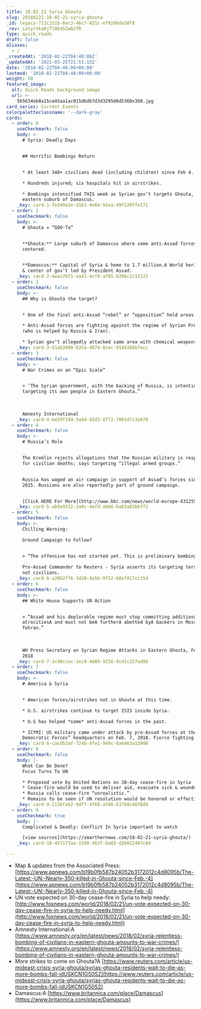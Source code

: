 ```yaml
---
title: 18.02.21 Syria Ghouta
slug: 20180222-18-02-21-syria-ghouta
_id: legacy-711c151b-8ec3-46c7-821c-ef92d6da38f8
_rev: LotyrYkaRjTl0E452wNJTR
type: quick_reads
draft: false
aliases:
  - /
_createdAt: '2018-02-22T04:48:06Z'
_updatedAt: '2021-03-25T21:51:15Z'
date: '2018-02-22T04:48:06+00:00'
lastmod: '2018-02-22T04:48:06+00:00'
weight: 50
featured_image:
  alt: Quick Reads background image
  url: >-
    5b5634eb8a15ce45aa1ac015dbdb7d3d3295d6d5360x360.jpg
card_series: Current Events
colorpaletteclassname: '--dark-gray'
cards:
  - order: 0
    useCheckmark: false
    body: >-
      # Syria: Deadly Days


      ## Horrific Bombings Return


      * At least 340+ civilians dead (including children) since Feb 4.

      * Hundreds injured; six hospitals hit in airstrikes.

      * Bombings intensified THIS week as Syrian gov’t targets Ghouta, an
      eastern suburb of Damascus.
    _key: card-1-fe349a1e-d161-4e64-92ea-49f220ffe171
  - order: 1
    useCheckmark: false
    body: >-
      # Ghouta = “GOO-Ta”


      **Ghouta:** Large suburb of Damascus where some anti-Assad forces are
      centered.


      **Damascus:** Capital of Syria & home to 1.7 million.A World heritage site
      & center of gov’t led by President Assad.
    _key: card-2-4eaa7bf1-ea41-4cf9-af85-b266c1c13122
  - order: 2
    useCheckmark: false
    body: >-
      ## Why is Ghouta the target?


      * One of the final anti-Assad “rebel” or “opposition” held areas in Syria.

      * Anti-Assad forces are fighting against the regime of Syrian Pres. Assad
      (who is helped by Russia & Iran).

      * Syrian gov’t allegedly attacked same area with chemical weapons in 2013.
    _key: card-3-61ab3090-b35a-4874-8cec-0144166b7ecc
  - order: 3
    useCheckmark: false
    body: >-
      # War Crimes on an “Epic Scale”


      > ‘The Syrian government, with the backing of Russia, is intentionally
      targeting its own people in Eastern Ghouta.”  
        
        
        
      Amnesty International
    _key: card-4-be59f194-5a9d-42d3-8772-7003d7c3a978
  - order: 4
    useCheckmark: false
    body: >-
      # Russia’s Role


      The Kremlin rejects allegations that the Russian military is responsible
      for civilian deaths; says targeting “illegal armed groups.”


      Russia has waged an air campaign in support of Assad’s forces since Sept.
      2015. Russians are also reportedly part of ground campaign.


      [Click HERE For More](http://www.bbc.com/news/world-europe-43125506)
    _key: card-5-ab5e9332-2a0c-4afd-abb6-ba03a83bbff2
  - order: 5
    useCheckmark: false
    body: >-
      Chilling Warning:  

      Ground Campaign to Follow?


      > “The offensive has not started yet. This is preliminary bombing.”  
        
      Pro-Assad Commander to Reuters - Syria asserts its targeting terrorists
      not civilians.
    _key: card-6-a20b2ff6-3d20-4a5b-9f52-68af017cc15d
  - order: 6
    useCheckmark: false
    body: >-
      ## White House Supports UN Action


      > “Assad and his deplorable regime must stop committing additional
      atrocitiesA and must not beA furtherA abetted byA backers in Moscow and
      Tehran.”  
        
        
        
      WH Press Secretary on Syrian Regime Attacks in Eastern Ghouta, Feb 21,
      2018
    _key: card-7-1cd8ccec-1ec8-4d89-9256-9cd1c257ad80
  - order: 7
    useCheckmark: false
    body: >-
      # America & Syria


      * American forces/airstrikes not in Ghouta at this time.

      * U.S. airstrikes continue to target ISIS inside Syria.

      * U.S has helped *some* anti-Assad forces in the past.

      * ICYMI: US military came under attack by pro-Assad forces at the “Syrian
      Democratic Forces” headquarters on Feb. 7, 2018. Fierce fighting followed.
    _key: card-8-cacdb2af-724b-4fe1-949c-6a6463a13998
  - order: 8
    useCheckmark: false
    body: |-
      What Can Be Done?  
      Focus Turns To UN

      * Proposed vote by United Nations on 30-day cease-fire in Syria
      * Cease-fire would be used to deliver aid, evacuate sick & wounded
      * Russia calls cease-fire “unrealistic.”
      * Remains to be seen if UN resolution would be honored or effective.
    _key: card-9-111bfab2-9dff-4f69-a596-b3760c46f8d8
  - order: 9
    useCheckmark: true
    body: |-
      Complicated & Deadly: Conflict In Syria important to watch

      [view sources](https://smarthernews.com/18-02-21-syria-ghouta/)
    _key: card-10-457173aa-1598-463f-ba03-d2b022447c84

---
```

* Map & updates from the Associated Press:  
[https://www.apnews.com/b19b0fb587b24052b3172012c4d8095b/The-Latest:-UN:-Nearly-350-killed-in-Ghouta-since-Feb.-4](https://www.apnews.com/b19b0fb587b24052b3172012c4d8095b/The-Latest:-UN:-Nearly-350-killed-in-Ghouta-since-Feb.-4)
* UN vote expected on 30-day cease-fire in Syria to help needy: [http://www.foxnews.com/world/2018/02/21/un-vote-expected-on-30-day-cease-fire-in-syria-to-help-needy.html](http://www.foxnews.com/world/2018/02/21/un-vote-expected-on-30-day-cease-fire-in-syria-to-help-needy.html)
* Amnesty International:A [https://www.amnesty.org/en/latest/news/2018/02/syria-relentless-bombing-of-civilians-in-eastern-ghouta-amounts-to-war-crimes/](https://www.amnesty.org/en/latest/news/2018/02/syria-relentless-bombing-of-civilians-in-eastern-ghouta-amounts-to-war-crimes/)
* More strikes to come on Ghouta?A [https://www.reuters.com/article/us-mideast-crisis-syria-ghouta/syrias-ghouta-residents-wait-to-die-as-more-bombs-fall-idUSKCN1G50S2](https://www.reuters.com/article/us-mideast-crisis-syria-ghouta/syrias-ghouta-residents-wait-to-die-as-more-bombs-fall-idUSKCN1G50S2)
* Damascus:A [https://www.britannica.com/place/Damascus](https://www.britannica.com/place/Damascus)